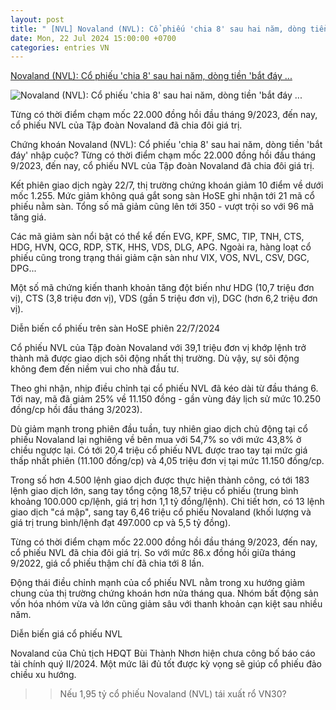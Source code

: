 ```yaml
---
layout: post
title: " [NVL] Novaland (NVL): Cổ phiếu 'chia 8' sau hai năm, dòng tiền 'bắt đáy ..."
date: Mon, 22 Jul 2024 15:00:00 +0700
categories: entries VN
---
```

[Novaland (NVL): Cổ phiếu 'chia 8' sau hai năm, dòng tiền 'bắt đáy ...](https://nguoiquansat.vn/novaland-nvl-co-phieu-chia-8-sau-hai-nam-dong-tien-bat-day-nhap-cuoc-145484.html)

![Novaland (NVL): Cổ phiếu 'chia 8' sau hai năm, dòng tiền 'bắt đáy ...](https://nqs.1cdn.vn/thumbs/1200x630/2024/07/22/dautu.kinhtechungkhoan.vn-stores-news_dataimages-2024-072024-22-16-in_social-_len-tau120240722161203.jpg)

Từng có thời điểm chạm mốc 22.000 đồng hồi đầu tháng 9/2023, đến nay, cổ phiếu NVL của Tập đoàn Novaland đã chia đôi giá trị.

Chứng khoán Novaland (NVL): Cổ phiếu 'chia 8' sau hai năm, dòng tiền 'bắt đáy' nhập cuộc? Từng có thời điểm chạm mốc 22.000 đồng hồi đầu tháng 9/2023, đến nay, cổ phiếu NVL của Tập đoàn Novaland đã chia đôi giá trị.

Kết phiên giao dịch ngày 22/7, thị trường chứng khoán giảm 10 điểm về dưới mốc 1.255. Mức giảm không quá gắt song sàn HoSE ghi nhận tới 21 mã cổ phiếu nằm sàn. Tổng số mã giảm cũng lên tới 350 - vượt trội so với 96 mã tăng giá.

Các mã giảm sàn nổi bật có thể kể đến EVG, KPF, SMC, TIP, TNH, CTS, HDG, HVN, QCG, RDP, STK, HHS, VDS, DLG, APG. Ngoài ra, hàng loạt cổ phiếu cũng trong trạng thái giảm cận sàn như VIX, VOS, NVL, CSV, DGC, DPG...

Một số mã chứng kiến thanh khoản tăng đột biến như HDG (10,7 triệu đơn vị), CTS (3,8 triệu đơn vị), VDS (gần 5 triệu đơn vị), DGC (hơn 6,2 triệu đơn vị).

Diễn biến cổ phiếu trên sàn HoSE phiên 22/7/2024

Cổ phiếu NVL của Tập đoàn Novaland với 39,1 triệu đơn vị khớp lệnh trở thành mã được giao dịch sôi động nhất thị trường. Dù vậy, sự sôi động không đem đến niềm vui cho nhà đầu tư.

Theo ghi nhận, nhịp điều chỉnh tại cổ phiếu NVL đã kéo dài từ đầu tháng 6. Tới nay, mã đã giảm 25% về 11.150 đồng - gần vùng đáy lịch sử mức 10.250 đồng/cp hồi đầu tháng 3/2023).

Dù giảm mạnh trong phiên đầu tuần, tuy nhiên giao dịch chủ động tại cổ phiếu Novaland lại nghiêng về bên mua với 54,7% so với mức 43,8% ở chiều ngược lại. Có tới 20,4 triệu cổ phiếu NVL được trao tay tại mức giá thấp nhất phiên (11.100 đồng/cp) và 4,05 triệu đơn vị tại mức 11.150 đồng/cp.

Trong số hơn 4.500 lệnh giao dịch được thực hiện thành công, có tới 183 lệnh giao dịch lớn, sang tay tổng cộng 18,57 triệu cổ phiếu (trung bình khoảng 100.000 cp/lệnh, giá trị hơn 1,1 tỷ đồng/lệnh). Chi tiết hơn, có 13 lệnh giao dịch "cá mập", sang tay 6,46 triệu cổ phiếu Novaland (khối lượng và giá trị trung bình/lệnh đạt 497.000 cp và 5,5 tỷ đồng).

Từng có thời điểm chạm mốc 22.000 đồng hồi đầu tháng 9/2023, đến nay, cổ phiếu NVL đã chia đôi giá trị. So với mức 86.x đồng hồi giữa tháng 9/2022, giá cổ phiếu thậm chí đã chia tới 8 lần.

Động thái điều chỉnh mạnh của cổ phiếu NVL nằm trong xu hướng giảm chung của thị trường chứng khoán hơn nửa tháng qua. Nhóm bất động sản vốn hóa nhóm vừa và lớn cũng giảm sâu với thanh khoản cạn kiệt sau nhiều năm.

Diễn biến giá cổ phiếu NVL

Novaland của Chủ tịch HĐQT Bùi Thành Nhơn hiện chưa công bố báo cáo tài chính quý II/2024. Một mức lãi đủ tốt được kỳ vọng sẽ giúp cổ phiếu đảo chiều xu hướng.

>> Nếu 1,95 tỷ cổ phiếu Novaland (NVL) tái xuất rổ VN30?

